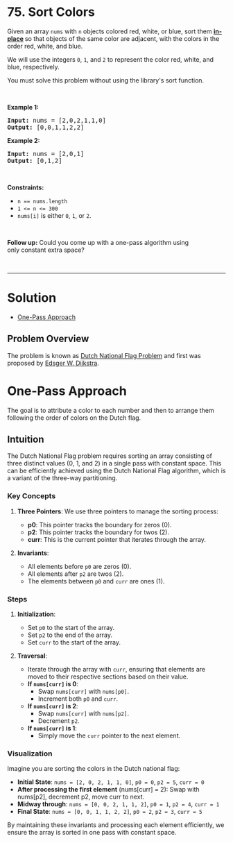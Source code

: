 # 75. Sort Colors

<p>Given an array <code>nums</code> with <code>n</code> objects colored red, white, or blue, sort them <strong><a href="https://en.wikipedia.org/wiki/In-place_algorithm" target="_blank">in-place</a> </strong>so that objects of the same color are adjacent, with the colors in the order red, white, and blue.</p>

<p>We will use the integers <code>0</code>, <code>1</code>, and <code>2</code> to represent the color red, white, and blue, respectively.</p>

<p>You must solve this problem without using the library's sort function.</p>

<p>&nbsp;</p>
<p><strong class="example">Example 1:</strong></p>

<pre><strong>Input:</strong> nums = [2,0,2,1,1,0]
<strong>Output:</strong> [0,0,1,1,2,2]
</pre>

<p><strong class="example">Example 2:</strong></p>

<pre><strong>Input:</strong> nums = [2,0,1]
<strong>Output:</strong> [0,1,2]
</pre>

<p>&nbsp;</p>
<p><strong>Constraints:</strong></p>

<ul>
  <li><code>n == nums.length</code></li>
  <li><code>1 &lt;= n &lt;= 300</code></li>
  <li><code>nums[i]</code> is either <code>0</code>, <code>1</code>, or <code>2</code>.</li>
</ul>

<p>&nbsp;</p>
<p><strong>Follow up:</strong>&nbsp;Could you come up with a one-pass algorithm using only&nbsp;constant extra space?</p>

<br>

---

# Solution

- [One-Pass Approach](#one-pass-approach)

## Problem Overview

The problem is known as [Dutch National Flag Problem](https://en.wikipedia.org/wiki/Dutch_national_flag_problem) and first was proposed by [Edsger W. Dijkstra](https://en.wikipedia.org/wiki/Edsger_W._Dijkstra).

# One-Pass Approach

The goal is to attribute a color to each number and then to arrange them following the order of colors on the Dutch flag.

## **Intuition**

The Dutch National Flag problem requires sorting an array consisting of three distinct values (0, 1, and 2) in a single pass with constant space. This can be efficiently achieved using the Dutch National Flag algorithm, which is a variant of the three-way partitioning.

### Key Concepts

1. **Three Pointers**: We use three pointers to manage the sorting process:
    - **p0**: This pointer tracks the boundary for zeros (0).
    - **p2**: This pointer tracks the boundary for twos (2).
    - **curr**: This is the current pointer that iterates through the array.

2. **Invariants**:
    - All elements before `p0` are zeros (0).
    - All elements after `p2` are twos (2).
    - The elements between `p0` and `curr` are ones (1).

### Steps

1. **Initialization**:
    - Set `p0` to the start of the array.
    - Set `p2` to the end of the array.
    - Set `curr` to the start of the array.

2. **Traversal**:
    - Iterate through the array with `curr`, ensuring that elements are moved to their respective sections based on their value.
    - **If `nums[curr]` is 0**:
        - Swap `nums[curr]` with `nums[p0]`.
        - Increment both `p0` and `curr`.
    - **If `nums[curr]` is 2**:
        - Swap `nums[curr]` with `nums[p2]`.
        - Decrement `p2`.
    - **If `nums[curr]` is 1**:
        - Simply move the `curr` pointer to the next element.

### Visualization

Imagine you are sorting the colors in the Dutch national flag:

- **Initial State**: `nums = [2, 0, 2, 1, 1, 0]`, `p0 = 0`, `p2 = 5`, `curr = 0`
- **After processing the first element** (nums[curr] = 2): Swap with nums[p2], decrement p2, move curr to next.
- **Midway through**: `nums = [0, 0, 2, 1, 1, 2]`, `p0 = 1`, `p2 = 4`, `curr = 1`
- **Final State**: `nums = [0, 0, 1, 1, 2, 2]`, `p0 = 2`, `p2 = 3`, `curr = 5`

By maintaining these invariants and processing each element efficiently, we ensure the array is sorted in one pass with constant space.
